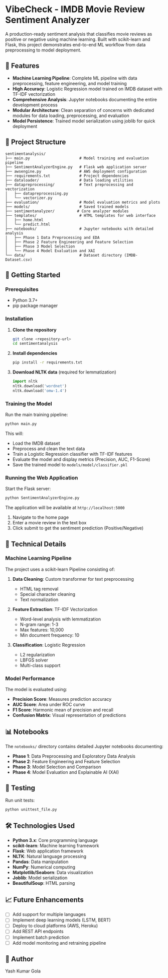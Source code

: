 # VibeCheck - IMDB Movie Review Sentiment Analyzer

A production-ready sentiment analysis that classifies movie reviews as positive or negative using machine learning. Built with scikit-learn and Flask, this project demonstrates end-to-end ML workflow from data preprocessing to model deployment.

## 🌟 Features

- **Machine Learning Pipeline**: Complete ML pipeline with data preprocessing, feature engineering, and model training
- **High Accuracy**: Logistic Regression model trained on IMDB dataset with TF-IDF vectorization
- **Comprehensive Analysis**: Jupyter notebooks documenting the entire development process
- **Modular Architecture**: Clean separation of concerns with dedicated modules for data loading, preprocessing, and evaluation
- **Model Persistence**: Trained model serialization using joblib for quick deployment

## 📁 Project Structure

```
sentimentanalysis/
├── main.py                      # Model training and evaluation pipeline
├── SentimentAnalyzerEngine.py   # Flask web application server
├── awsengine.py                 # AWS deployment configuration
├── requirements.txt             # Project dependencies
├── dataloader/                  # Data loading utilities
├── datapreprocessing/           # Text preprocessing and vectorization
│   ├── datapreprocessing.py
│   └── vectorizer.py
├── evaluation/                  # Model evaluation metrics and plots
├── models/                      # Saved trained models
├── sentimentanalyzer/          # Core analyzer modules
├── templates/                   # HTML templates for web interface
│   ├── home.html
│   └── predict.html
├── notebooks/                   # Jupyter notebooks with detailed analysis
│   ├── Phase 1 Data Preprocessing and EDA
│   ├── Phase 2 Feature Engineering and Feature Selection
│   ├── Phase 3 Model Selection
│   └── Phase 4 Model Evaluation and XAI
└── data/                        # Dataset directory (IMDB-Dataset.csv)
```

## 🚀 Getting Started

### Prerequisites

- Python 3.7+
- pip package manager

### Installation

1. **Clone the repository**
   ```bash
   git clone <repository-url>
   cd sentimentanalysis
   ```

2. **Install dependencies**
   ```bash
   pip install -r requirements.txt
   ```

3. **Download NLTK data** (required for lemmatization)
   ```python
   import nltk
   nltk.download('wordnet')
   nltk.download('omw-1.4')
   ```

### Training the Model

Run the main training pipeline:

```bash
python main.py
```

This will:
- Load the IMDB dataset
- Preprocess and clean the text data
- Train a Logistic Regression classifier with TF-IDF features
- Evaluate the model and display metrics (Precision, AUC, F1-Score)
- Save the trained model to `models/model/classifier.pkl`

### Running the Web Application

Start the Flask server:

```bash
python SentimentAnalyzerEngine.py
```

The application will be available at `http://localhost:5000`

1. Navigate to the home page
2. Enter a movie review in the text box
3. Click submit to get the sentiment prediction (Positive/Negative)

## 🔧 Technical Details

### Machine Learning Pipeline

The project uses a scikit-learn Pipeline consisting of:

1. **Data Cleaning**: Custom transformer for text preprocessing
   - HTML tag removal
   - Special character cleaning
   - Text normalization

2. **Feature Extraction**: TF-IDF Vectorization
   - Word-level analysis with lemmatization
   - N-gram range: 1-3
   - Max features: 10,000
   - Min document frequency: 10

3. **Classification**: Logistic Regression
   - L2 regularization
   - LBFGS solver
   - Multi-class support

### Model Performance

The model is evaluated using:
- **Precision Score**: Measures prediction accuracy
- **AUC Score**: Area under ROC curve
- **F1 Score**: Harmonic mean of precision and recall
- **Confusion Matrix**: Visual representation of predictions

## 📊 Notebooks

The `notebooks/` directory contains detailed Jupyter notebooks documenting:

- **Phase 1**: Data Preprocessing and Exploratory Data Analysis
- **Phase 2**: Feature Engineering and Feature Selection
- **Phase 3**: Model Selection and Comparison
- **Phase 4**: Model Evaluation and Explainable AI (XAI)

## 🧪 Testing

Run unit tests:

```bash
python unittest_file.py
```

## 🛠️ Technologies Used

- **Python 3.x**: Core programming language
- **scikit-learn**: Machine learning framework
- **Flask**: Web application framework
- **NLTK**: Natural language processing
- **Pandas**: Data manipulation
- **NumPy**: Numerical computing
- **Matplotlib/Seaborn**: Data visualization
- **Joblib**: Model serialization
- **BeautifulSoup**: HTML parsing

## 📈 Future Enhancements

- [ ] Add support for multiple languages
- [ ] Implement deep learning models (LSTM, BERT)
- [ ] Deploy to cloud platforms (AWS, Heroku)
- [ ] Add REST API endpoints
- [ ] Implement batch prediction
- [ ] Add model monitoring and retraining pipeline

## 👤 Author

Yash Kumar Gola

